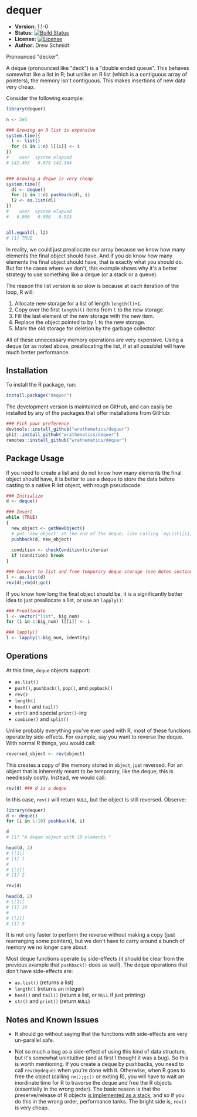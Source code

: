 # dequer 

* **Version:** 1.1-0
* **Status:** [![Build Status](https://travis-ci.org/wrathematics/dequer.png)](https://travis-ci.org/wrathematics/dequer) 
* **License:** [![License](http://img.shields.io/badge/license-BSD%202--Clause-orange.svg?style=flat)](http://opensource.org/licenses/BSD-2-Clause)
* **Author:** Drew Schmidt



Pronounced "decker".

A deque (pronounced like "deck") is a "double ended queue".  This behaves somewhat like a list in R; but unlike an R list (which is a contiguous array of pointers), the memory isn't contiguous. This makes insertions of new data very cheap.

Consider the following example:

```r
library(dequer)

n <- 2e5

### Growing an R list is expensive
system.time({
  l <- list()
  for (i in 1:n) l[[i]] <- i
})
#    user  system elapsed 
# 142.463   0.079 142.364 


### Growing a deque is very cheap
system.time({
  dl <- deque()
  for (i in 1:n) pushback(dl, i)
  l2 <- as.list(dl)
})
#    user  system elapsed 
#   0.906   0.008   0.913 


all.equal(l, l2)
# [1] TRUE
```

In reality, we could just preallocate our array because we know how many elements the final object should have.  And if you *do* know how many elements the final object should have, that is exactly what you should do.  But for the cases where we don't, this example shows why it's a better strategy to use something like a deque (or a stack or a queue).

The reason the list version is so slow is because at each iteration of the loop, R will:

1. Allocate new storage for a list of length `length(l)+1`.
2. Copy over the first `length(l)` items from `l` to the new storage.
3. Fill the last element of the new storage with the new item.
4. Replace the object pointed to by `l` to the new storage.
5. Mark the old storage for deletion by the garbage collector.

All of these unnecessary memory operations are very expensive. Using a deque (or as noted above, preallocating the list, if at all possible) will have much better performance.



## Installation

To install the R package, run:

```r
install.package("dequer")
```

The development version is maintained on GitHub, and can easily be installed by any of the packages that offer installations from GitHub:

```r
### Pick your preference
devtools::install_github("wrathematics/dequer")
ghit::install_github("wrathematics/dequer")
remotes::install_github("wrathematics/dequer")
```




## Package Usage

If you need to create a list and do not know how many elements the final object should have, it is better to use a deque to store the data before casting to a native R list object, with rough pseudocode:

```r
### Initialize
d <- deque()

### Insert
while (TRUE)
{
  new_object <- getNewObject()
  # put 'new_object' at the end of the deque; like calling `myList[[i]] <- new_object`
  pushback(d, new_object)
  
  condition <- checkCondition(criteria)
  if (condition) break
}

### Convert to list and free temporary deque storage (see Notes section for more info)
l <- as.list(d)
rev(d);rm(d);gc()
```

If you know how long the final object should be, it is a significantly better idea to just preallocate a list, or use an `lapply()`:

```r
### Preallocate
l <- vector("list", big_num)
for (i in 1:big_num) l[[i]] <- i

### lapply()
l <- lapply(1:big_num, identity)
```



## Operations

At this time, `deque` objects support:

* `as.list()`
* `push()`, `pushback()`, `pop()`, and `popback()`
* `rev()`
* `length()`
* `head()` and `tail()`
* `str()` and special `print()`-ing
* `combine()` and `split()`

Unlike probably everything you've ever used with R, most of these functions operate by side-effects.  For example, say you want to reverse the deque.  With normal R things, you would call:

```r
reversed_object <- rev(object)
```

This creates a copy of the memory stored in `object`, just reversed. For an object that is inherently meant to be temporary, like the deque, this is needlessly costly.  Instead, we would call:

```r
rev(d) ### d is a deque
```

In this case, `rev()` will return `NULL`, but the object is still reversed.  Observe:

```r
library(dequer)
d <- deque()
for (i in 1:10) pushback(d, i)

d
# [1] "A deque object with 10 elements."

head(d, 2)
# [[1]]
# [1] 1
# 
# [[2]]
# [1] 2

rev(d)

head(d, 2)
# [[1]]
# [1] 10
# 
# [[2]]
# [1] 9
```

It is not only faster to perform the reverse without making a copy (just rearranging some pointers), but we don't have to carry around a bunch of memory we no longer care about.

Most deque functions operate by side-effects (it should be clear from the previous example that `pushback()` does as well).  The deque operations that don't have side-effects are:

* `as.list()` (returns a list)
* `length()` (returns an integer)
* `head()` and `tail()` (return a list, or `NULL` if just printing)
* `str()` and `print()` (return `NULL`)



## Notes and Known Issues

* It should go without saying that the functions with side-effects are very un-parallel safe.

* Not so much a bug as a side-effect of using this kind of data structure, but it's somewhat unintuitive (and at first I thought it was a bug).  So this is worth mentioning.  If you create a deque by pushbacks, you need to call `rev(mydeque)` when you're done with it.  Otherwise, when R goes to free the object (calling `rm();gc()` or exiting R), you will have to wait an inordinate time for R to traverse the deque and free the R objects (essentially in the wrong order).  The basic reason is that the preserve/release of R objects [is implemented as a stack](http://lists.r-forge.r-project.org/pipermail/rcpp-devel/2010-January/000180.html), and so if you do this in the wrong order, performance tanks. The bright side is, `rev()` is very cheap.
